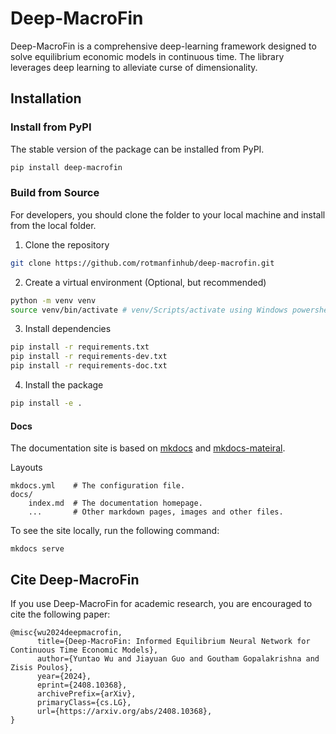 # Deep-MacroFin

Deep-MacroFin is a comprehensive deep-learning framework designed to solve equilibrium economic models in continuous time. The library leverages deep learning to alleviate curse of dimensionality.

## Installation

### Install from PyPI

The stable version of the package can be installed from PyPI.

```bash
pip install deep-macrofin
```

### Build from Source

For developers, you should clone the folder to your local machine and install from the local folder.

1. Clone the repository
```bash
git clone https://github.com/rotmanfinhub/deep-macrofin.git
```

2. Create a virtual environment (Optional, but recommended)
```bash
python -m venv venv
source venv/bin/activate # venv/Scripts/activate using Windows powershell
```

3. Install dependencies
```bash
pip install -r requirements.txt
pip install -r requirements-dev.txt
pip install -r requirements-doc.txt
```

4. Install the package
```bash
pip install -e .
```


#### Docs
The documentation site is based on [mkdocs](https://www.mkdocs.org/) and [mkdocs-mateiral](https://squidfunk.github.io/mkdocs-material/).

Layouts
```
mkdocs.yml    # The configuration file.
docs/
    index.md  # The documentation homepage.
    ...       # Other markdown pages, images and other files.
```

To see the site locally, run the following command:
```
mkdocs serve
```

## Cite Deep-MacroFin

If you use Deep-MacroFin for academic research, you are encouraged to cite the following paper:

```
@misc{wu2024deepmacrofin,
      title={Deep-MacroFin: Informed Equilibrium Neural Network for Continuous Time Economic Models}, 
      author={Yuntao Wu and Jiayuan Guo and Goutham Gopalakrishna and Zisis Poulos},
      year={2024},
      eprint={2408.10368},
      archivePrefix={arXiv},
      primaryClass={cs.LG},
      url={https://arxiv.org/abs/2408.10368}, 
}
```

<!-- [^1]: Adrien d'Avernas and Damon Petersen and Quentin Vandeweyer, *"Macro-financial Modeling in Python: PyMacroFin"*, 2021-11-18  
[^2]: Lu, Lu and Meng, Xuhui and Mao, Zhiping and Karniadakis, George Em, *"DeepXDE: A deep learning library for solving differential equations"*, SIAM Review, 63(1): 208–228, 2021 -->
